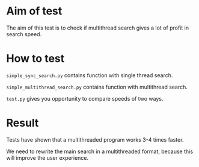 # Aim of test

The aim of this test is to check if multithread search gives a lot of profit in search speed. 

# How to test

`simple_sync_search.py` contains function with single thread search.

`simple_multithread_search.py` contains function with multithread search.

`test.py` gives you opportunity to compare speeds of two ways.

# Result

Tests have shown that a multithreaded program works 3-4 times faster. 

We need to rewrite the main search in a multithreaded format, because this will improve the user experience.
